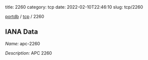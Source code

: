 title: 2260
category: tcp
date: 2022-02-10T22:46:10
slug: tcp/2260

[portdb](/) / [tcp](/category/tcp.html) / 2260


## IANA Data

_Name:_ apc-2260

_Description:_ APC 2260

